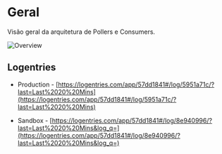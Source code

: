 # Geral

Visão geral da arquitetura de Pollers e Consumers.

![Overview](https://s3.amazonaws.com/luizalabs-docs/images/ACME+Arquitetura+Overview.png)

## Logentries

- Production - [https://logentries.com/app/57dd1841#/log/5951a71c/?last=Last%2020%20Mins](https://logentries.com/app/57dd1841#/log/5951a71c/?last=Last%2020%20Mins)

- Sandbox - [https://logentries.com/app/57dd1841#/log/8e940996/?last=Last%2020%20Mins&log_q=](https://logentries.com/app/57dd1841#/log/8e940996/?last=Last%2020%20Mins&log_q=)
